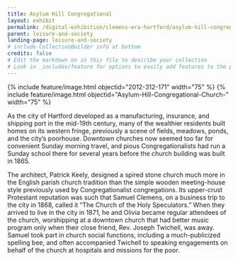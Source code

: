```yaml
---
title: Asylum Hill Congregational
layout: exhibit
permalink: /digital-exhibition/clemens-era-hartford/asylum-hill-congregational.html
parent: leisure-and-society
landing-page: leisure-and-society
# include CollectionBuilder info at bottom
credits: false
# Edit the markdown on in this file to describe your collection
# Look in _includes/feature for options to easily add features to the page
---
```


{% include feature/image.html objectid="2012-312-171" width="75" %}
{% include feature/image.html objectid="Asylum-Hill-Congregational-Church-" width="75" %}

As the city of Hartford developed as a manufacturing, insurance, and shipping port in the mid-19th century, many of the wealthier residents built homes on its western fringe, previously a scene of fields, meadows, ponds, and the city’s poorhouse. Downtown churches now seemed too far for convenient Sunday morning travel, and pious Congregationalists had run a Sunday school there for several years before the church building was built in 1865.

The architect, Patrick Keely, designed a spired stone church much more in the English parish church tradition than the simple wooden meeting-house style previously used by Congregationalist congregations. Its upper-crust Protestant reputation was such that Samuel Clemens, on a business trip to the city in 1868, called it “The Church of the Holy Speculators.” When they arrived to live in the city in 1871, he and Olivia became regular attendees of the church, worshipping at a downtown church that had better music program only when their close friend, Rev. Joseph Twichell, was away. Samuel took part in church social functions, including a much-publicized spelling bee, and often accompanied Twichell to speaking engagements on behalf of the church at hospitals and missions for the poor.
